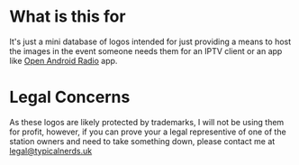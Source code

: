 # What is this for
It's just a mini database of logos intended for just providing a means to host the images in the event someone needs them for an IPTV client or an app like [Open Android Radio](https://typicalnerds.uk/projects/radio/) app.

# Legal Concerns
As these logos are likely protected by trademarks, I will not be using them for profit, however, if you can prove your a legal representive of one of the station owners and need to take something down, please contact me at [legal@typicalnerds.uk](mailto:legal@typicalnerds.uk)
